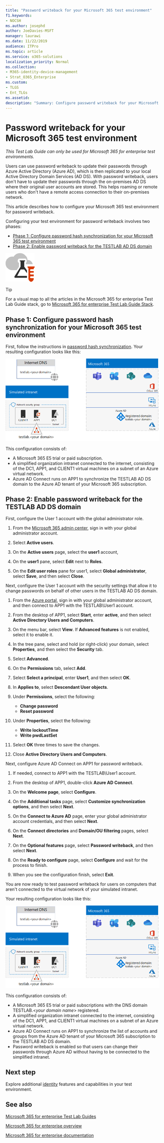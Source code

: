 ```yaml
---
title: "Password writeback for your Microsoft 365 test environment"
f1.keywords:
- NOCSH
ms.author: josephd
author: JoeDavies-MSFT
manager: laurawi
ms.date: 11/22/2019
audience: ITPro
ms.topic: article
ms.service: o365-solutions
localization_priority: Normal
ms.collection: 
- M365-identity-device-management
- Strat_O365_Enterprise
ms.custom: 
- TLGS
- Ent_TLGs
ms.assetid: 
description: "Summary: Configure password writeback for your Microsoft 365 test environment."
---
```


# Password writeback for your Microsoft 365 test environment

*This Test Lab Guide can only be used for Microsoft 365 for enterprise test environments.*

Users can use password writeback to update their passwords through Azure Active Directory (Azure AD), which is then replicated to your local Active Directory Domain Services (AD DS). With password writeback, users don't have to update their passwords through the on-premises AD DS where their original user accounts are stored. This helps roaming or remote users who don't have a remote access connection to their on-premises network.

This article describes how to configure your Microsoft 365 test environment for password writeback.

Configuring your test environment for password writeback involves two phases:
- [Phase 1: Configure password hash synchronization for your Microsoft 365 test environment](#phase-1-configure-password-hash-synchronization-for-your-microsoft-365-test-environment)
- [Phase 2: Enable password writeback for the TESTLAB AD DS domain](#phase-2-enable-password-writeback-for-the-testlab-ad-ds-domain)
  
![Test Lab Guides for the Microsoft cloud](../media/m365-enterprise-test-lab-guides/cloud-tlg-icon.png) 
    
> [!TIP]
> For a visual map to all the articles in the Microsoft 365 for enterprise Test Lab Guide stack, go to [Microsoft 365 for enterprise Test Lab Guide Stack](../media/m365-enterprise-test-lab-guides/Microsoft365EnterpriseTLGStack.pdf).

## Phase 1: Configure password hash synchronization for your Microsoft 365 test environment

First, follow the instructions in [password hash synchronization](password-hash-sync-m365-ent-test-environment.md). Your resulting configuration looks like this:
  
![The simulated enterprise with password hash synchronization test environment](../media/pass-through-auth-m365-ent-test-environment/Phase1.png)
  
This configuration consists of:
  
- A Microsoft 365 E5 trial or paid subscription.
- A simplified organization intranet connected to the internet, consisting of the DC1, APP1, and CLIENT1 virtual machines on a subnet of an Azure virtual network.
- Azure AD Connect runs on APP1 to synchronize the TESTLAB AD DS domain to the Azure AD tenant of your Microsoft 365 subscription.

## Phase 2: Enable password writeback for the TESTLAB AD DS domain

First, configure the User 1 account with the global administrator role.

1. From the [Microsoft 365 admin center](https://portal.microsoft.com), sign in with your global administrator account.

2. Select **Active users**.
 
3. On the **Active users** page, select the **user1** account,

4. On the **user1** pane, select **Edit** next to **Roles**.

5. On the **Edit user roles** pane for user1, select **Global administrator**, select **Save**, and then select **Close**.

Next, configure the User 1 account with the security settings that allow it to change passwords on behalf of other users in the TESTLAB AD DS domain.

1. From the [Azure portal](https://portal.azure.com), sign in with your global administrator account, and then connect to APP1 with the TESTLAB\User1 account.

2. From the desktop of APP1, select **Start**, enter **active**, and then select **Active Directory Users and Computers**.

3. On the menu bar, select **View**. If **Advanced features** is not enabled, select it to enable it.

4. In the tree pane, select and hold (or right-click) your domain, select **Properties**, and then select the **Security** tab.

5. Select **Advanced**.

6. On the **Permissions** tab, select **Add**.

7. Select **Select a principal**, enter **User1**, and then select **OK**.

8. In **Applies to**, select **Descendant User objects**.

9. Under **Permissions**, select the following:

    - **Change password**
    - **Reset password**

10. Under **Properties**, select the following:
    - **Write lockoutTime**
    - **Write pwdLastSet**

11. Select **OK** three times to save the changes.

12. Close **Active Directory Users and Computers**.

Next, configure Azure AD Connect on APP1 for password writeback.

1. If needed, connect to APP1 with the TESTLAB\User1 account.

2. From the desktop of APP1, double-click **Azure AD Connect**.

3. On the **Welcome page**, select **Configure**.

4. On the **Additional tasks** page, select **Customize synchronization options**, and then select **Next**.

5. On the **Connect to Azure AD** page, enter your global administrator account credentials, and then select **Next**.

6. On the **Connect directories** and **Domain/OU filtering** pages, select **Next**.

7. On the **Optional features** page, select **Password writeback**, and then select **Next**.

8. On the **Ready to configure** page, select **Configure** and wait for the process to finish.

9. When you see the configuration finish, select **Exit**.

You are now ready to test password writeback for users on computers that aren't connected to the virtual network of your simulated intranet.

Your resulting configuration looks like this:

![The simulated enterprise with pass-through authentication test environment](../media/pass-through-auth-m365-ent-test-environment/Phase1.png)

This configuration consists of:

- A Microsoft 365 E5 trial or paid subscriptions with the DNS domain TESTLAB.\<*your domain name*> registered.
- A simplified organization intranet connected to the internet, consisting of the DC1, APP1, and CLIENT1 virtual machines on a subnet of an Azure virtual network.
- Azure AD Connect runs on APP1 to synchronize the list of accounts and groups from the Azure AD tenant of your Microsoft 365 subscription to the TESTLAB AD DS domain.
- Password writeback is enabled so that users can change their passwords through Azure AD without having to be connected to the simplified intranet.

## Next step

Explore additional [identity](m365-enterprise-test-lab-guides.md#identity) features and capabilities in your test environment.

## See also

[Microsoft 365 for enterprise Test Lab Guides](m365-enterprise-test-lab-guides.md)

[Microsoft 365 for enterprise overview](microsoft-365-overview.md)

[Microsoft 365 for enterprise documentation](https://docs.microsoft.com/microsoft-365-enterprise/)



